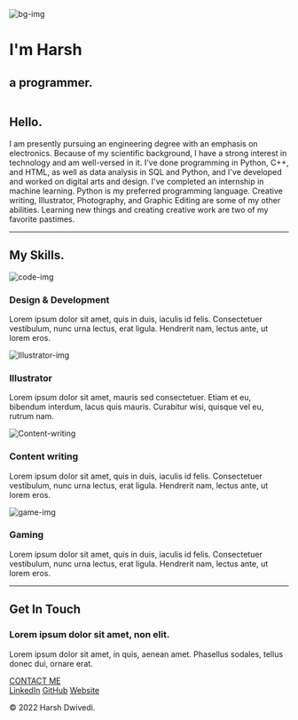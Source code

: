 <!DOCTYPE html>
<html lang="en" dir="ltr">

<head>
  <meta charset="utf-8">
  <title>Harsh Dwivedi</title>
  <link rel="stylesheet" type="text/css" href="css/styles.css">
  <link rel="shortcut icon" href="images/favicon.ico">
  <link rel="preconnect" href="https://fonts.googleapis.com">
  <link rel="preconnect" href="https://fonts.gstatic.com" crossorigin>
  <link href="https://fonts.googleapis.com/css2?family=Merriweather&family=Montserrat&family=Sacramento&display=swap" rel="stylesheet">
</head>

<body>
  <div class="titleimage">
    <img src="images/bg.png" alt="bg-img" class="bgimg">
    <div class="titlecontent">
      <h1>I'm Harsh </h1>
      <h2>a <span class="und">pro</span>grammer.</h2>
    </div>


  </div>

  <div class="middle-container">
    <div class="profile">
      <img class="pfp" src="sett.jpg"  alt="">
      <h2>Hello.</h2>
      <p>I am presently pursuing an engineering degree with an emphasis on electronics. Because of my scientific background, I have a strong interest in technology and am well-versed in it. I've done programming in Python, C++, and HTML, as well as data analysis in SQL and Python, and I've developed and worked on digital arts and design. I've completed an internship in machine learning. Python is my preferred programming language. Creative writing, Illustrator, Photography, and Graphic Editing are some of my other abilities. Learning new things and creating creative work are two of my favorite pastimes.</p>
    </div>
    <hr>
    <div class="skills">
      <h2>My Skills.</h2>
      <div class="skill-row">
        <img class="code-img" src="images/coding (2).png" alt="code-img" >
        <h3>Design & Development</h3>
        <p>Lorem ipsum dolor sit amet, quis in duis, iaculis id felis. Consectetuer vestibulum, nunc urna lectus, erat ligula. Hendrerit nam, lectus ante, ut lorem eros.</p>
      </div>
      <div class="skill-row">
        <img class="Illustrator-img" src="images/illustration (1).png" alt="Illustrator-img">
        <h3>Illustrator</h3>
        <p>Lorem ipsum dolor sit amet, mauris sed consectetuer. Etiam et eu, bibendum interdum, lacus quis mauris. Curabitur wisi, quisque vel eu, rutrum nam.</p>
      </div>
      <div class="skill-row">
        <img class="writing-image" src="images/article.png" alt="Content-writing">
        <h3>Content writing</h3>
        <p>Lorem ipsum dolor sit amet, quis in duis, iaculis id felis. Consectetuer vestibulum, nunc urna lectus, erat ligula. Hendrerit nam, lectus ante, ut lorem eros.</p>
      </div>
      <div class="skill-row">
        <img class="game-img" src="images/tower-pc.png" alt="game-img" >
        <h3>Gaming</h3>
        <p>Lorem ipsum dolor sit amet, quis in duis, iaculis id felis. Consectetuer vestibulum, nunc urna lectus, erat ligula. Hendrerit nam, lectus ante, ut lorem eros.</p>
      </div>
    </div>
    <hr>
    <div class="contact-me">
      <h2>Get In Touch</h2>
      <h3>Lorem ipsum dolor sit amet, non elit.</h3>
      <p>Lorem ipsum dolor sit amet, in quis, aenean amet. Phasellus sodales, tellus donec dui, ornare erat.</p>
      <a class="btn" href="mailto:Harshdwivedi139@gmail.com">CONTACT ME</a>
    </div>
  </div>


  <div class="bottom-container">
    <a class="footer-link" href="https://www.linkedin.com/in/harsh-dwivedi-854b39202">LinkedIn</a>
    <a class="footer-link" href="https://github.com/harsh746-exe">GitHub</a>
    <a class="footer-link" href="https://harsh746-exe.github.io/CV/">Website</a>
    <p class="end">© 2022 Harsh Dwivedi.</p>
  </div>

</body>

</html>
